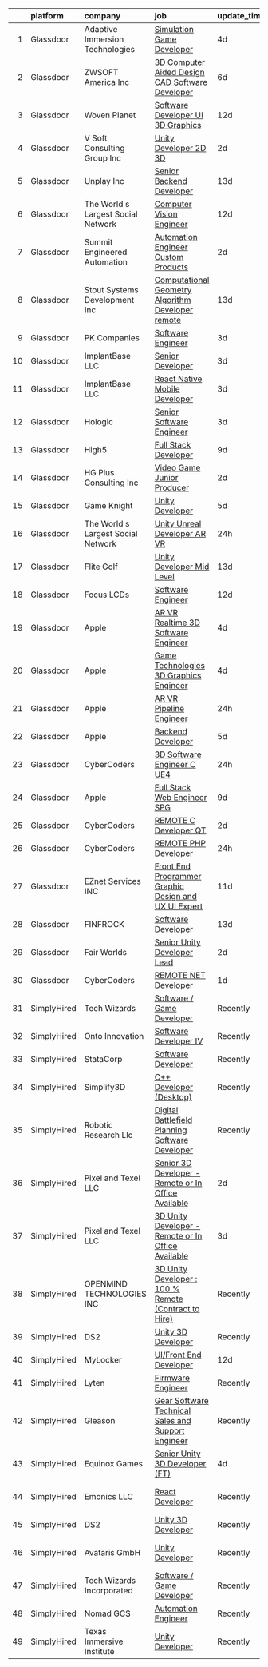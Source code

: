 

|    | platform    | company                            | job                                                                                                                                                                                                                                                                                                                                                                                                                                                                                                                                                                                                                                                                                                                                                                                                                                                                                                                                                                                                                                                                                                                                                                                                                                                                                                                                                                      | update_time   | location                   |
|---:|:------------|:-----------------------------------|:-------------------------------------------------------------------------------------------------------------------------------------------------------------------------------------------------------------------------------------------------------------------------------------------------------------------------------------------------------------------------------------------------------------------------------------------------------------------------------------------------------------------------------------------------------------------------------------------------------------------------------------------------------------------------------------------------------------------------------------------------------------------------------------------------------------------------------------------------------------------------------------------------------------------------------------------------------------------------------------------------------------------------------------------------------------------------------------------------------------------------------------------------------------------------------------------------------------------------------------------------------------------------------------------------------------------------------------------------------------------------|:--------------|:---------------------------|
|  1 | Glassdoor   | Adaptive Immersion Technologies    | [Simulation Game Developer](https://www.glassdoor.com/partner/jobListing.htm?pos=118&ao=1110586&s=58&guid=0000018258400b7b9c026103c34c3160&src=GD_JOB_AD&t=SR&vt=w&ea=1&cs=1_cc1e9586&cb=1659337968863&jobListingId=1008033134992&cpc=334ABAF5D42DC775&jrtk=3-0-1g9c402tckcnh801-1g9c402trihmm800-8696b9e614df0506--6NYlbfkN0Ah9U34QtNT-Rg7ow0I6j33eRcaaM9l7k5iW_6MlROAU0HQnuUL2uxLKSiskT1dvNKJrLJNOcVfRYh6zJkw4erGg5h66n8ksKwr6mUwUADIHrzs_MmvP5G2FHV5Qsh4jlJ6hb429Zq0t_uQi2QjuGsQrYuVHVmrbkVoaVQkHIdGtPuDinc7CtWL0V7Omp8Ej6eZpTZd-FXGiZ8mi03aO5qGI7KtzZPDDgmrLde0j6R-sSxJ-AQHh9f0_1egmz2gYEACDMP9xsIGf-C_K0_L_-3gYpiv_S-Bm13Mq0L-fW-Vz61Qkwdc6pXACbIVJt2UsX7tlvaTNlFq0v_eEbGN0HVW9hWZvNkSc1XYyvjkEPjYATdwoyxQDFg2XThzOQLEMXeE_OvHdZv1NntMnvT7uLF3J3xwY_RKYqNwMIkt6rMu2-smO7ujXYNuGP6mcl6KYb4JEwP6bPD0Dc1JJjtOAgYiEENmIDEiTjfR9BKu8VhjTSPwZuCVzgfbtf2hBT9iDlk%3D)                                                                                                                                                                                                                                                                                                                                                                                                                                                                                                       | 4d            | Remote                     |
|  2 | Glassdoor   | ZWSOFT America Inc                 | [3D Computer Aided Design  CAD  Software Developer](https://www.glassdoor.com/partner/jobListing.htm?pos=101&ao=1110586&s=58&guid=0000018258400b7b9c026103c34c3160&src=GD_JOB_AD&t=SR&vt=w&ea=1&cs=1_47159c35&cb=1659337968860&jobListingId=1008028413603&cpc=D297ED79D8873EB5&jrtk=3-0-1g9c402tckcnh801-1g9c402trihmm800-7cfc9b44e995e1c8--6NYlbfkN0Al--CnnRAAemIt_jfh57jxz0oZUFSmuvBQtr16jS88RRLe8Ac7oVcsiyg-vicHt85WlGgMjQ3jT_JXQEFEJM2J6WbHKirNqK3Z481xKc2l-WsEBEiFHTKZzwi3TM2D5oDtmy1YCJtTLM5VPw8FD8ycXz93Nw6WVEOhwseukaqVqFM4pURWTwlnC0FcXcD6Ew_FAPW3xczuvtxYNrUjBw3xx6w8-BNeOc7kBo3Ybz03a-L2LjVqwywK8AaSypqzwDN7r9-LjV221f-LyEOU6vI2x_QNKUJJeRSVNR2RS5MGN52iXfNnpkHYnk3GuR9Xo8bneXl6X3k8SEdnTJDAUNNUZ_YMYKlvjtQt0W7H5mGdJRaRKQhXR3eaEQcSA2OYB1EKQR0ug3CpAhpRqnZSTYFricj-O4gGezVnoc_VBD5_UrfiOgPHpq6HP_xTCtdmKcOjmCNwPoZmwUztHzU_3Z2DWMZ8kFIu_Ob8HFt9Q31MqkDRNAHgehoUlLfovMHDUtwUqm7F8qZBcoPYVb9Ao1H7_k7SPTlCJML2YkRHVf0c1A%3D%3D)                                                                                                                                                                                                                                                                                                                                                                                                                                 | 6d            | Melbourne, FL              |
|  3 | Glassdoor   | Woven Planet                       | [Software Developer  UI 3D Graphics ](https://www.glassdoor.com/partner/jobListing.htm?pos=111&ao=1110586&s=58&guid=0000018258400b7b9c026103c34c3160&src=GD_JOB_AD&t=SR&vt=w&ea=1&cs=1_329621df&cb=1659337968862&jobListingId=1008016092363&cpc=20E46BB5786CE82A&jrtk=3-0-1g9c402tckcnh801-1g9c402trihmm800-590b8ed6b99a73cb--6NYlbfkN0DSgjPPcnEdvoK3uuxfISLALE6pB1FR7YSHOr_tSg5_QCn410VK5Ds4sai37YL-FnG7IdEQOLWlh0UoLcmzDYWmfRGSYYnl5uUpmRd__LORND_gC-BRchk-IUkY4R0iGDrfCmlmtu1dU22yGpoMq0MEa2tbIDq0Xana4QKE-3eruJ3ua_JrETdNd_Kgo2JDdNu84daC_gvAfh0yPsJwxIipq64ophNMmoL55Icf022xXI8eGIqB9uXYeL5bG9oVjB98FENRU0ugWMxttMWrsvJ2AKQ2uqk8i5YxTywyWoqZy06dfgsbmBbxHXY14oYBCAoIlN4nBdMkNfyXfj1etIp7keicQ33OZ3oYnEA3SvRTMs5fXw2H9RfCdJm-BnzkMT6P7_j0Po71m4BEzBUiBhf1bVX4UrKrjygKEei0_9uHVoJLXJIbMBYxWJ2qqLezZolzPjpfHR_flGZ2QitVAVv2RY0ba0XVDxtAh3qNAzGBPCpXHT8z_s3pUyshccMH4MMAgRTyqCX0YKokQBj3mC3iBh-vn126t5zR6eXXkHwPZ29JFqgEFYBoEkjjKA3T2spScXMRAiQZhA%3D%3D)                                                                                                                                                                                                                                                                                                                                                                                                               | 12d           | San Francisco, CA          |
|  4 | Glassdoor   | V Soft Consulting Group  Inc       | [Unity Developer   2D 3D](https://www.glassdoor.com/partner/jobListing.htm?pos=130&ao=1110586&s=58&guid=0000018258400b7b9c026103c34c3160&src=GD_JOB_AD&t=SR&vt=w&ea=1&cs=1_275fd83b&cb=1659337968865&jobListingId=1008038008594&cpc=654405A9B1E0A9F5&jrtk=3-0-1g9c402tckcnh801-1g9c402trihmm800-9a4a01b372ff3881--6NYlbfkN0D9RE-Si7ybiUgDiZLiiQYmpNk9Vbzm2gLbPAQW_p1zE3jUynzuC9mQeE4jvLF4MlSm36CescGx2H9d3YI0fVAn5prwo-RLWQRl_iwMVkZ6WLNFpLl_y3iVO_S9d5oC2ltUQyL-xm9HKGpi3r8xf5SsrsFpcevLABNYdw2hIoCqPNudL4vGDMg1TitCPRNSjvJNbTBFP1RxiIp8bpLTIDMRsHeJ7WB2qQl5OHsRvmTBRlNa7W6giizm0o3x0jW_3kjLjrDTpRrWzfl0dzKvBvkLIK6en0VHAAYvH5Zdz-jmD8pJrC1mo1l4cqg8eU9n34XDbgeIZ9et5NwpyHtiubIWTUWGkgakmB6Y84dCIBPNlLEHBQLasIkC2YZU3dQ680sJtq1T1RcmRjWEt4hlHJJCMHRZRJmHDh_6FZZMMWcSFu9gxv54Ns4OiYtPCq_z4yNhgXEmrj0F8OzHhv_gudB06ofCBkaZ2Kspq_fl8GKgtEpRXxhfJJEj)                                                                                                                                                                                                                                                                                                                                                                                                                                                                                                                       | 2d            | Oakbrook Terrace, IL       |
|  5 | Glassdoor   | Unplay Inc                         | [Senior Backend Developer](https://www.glassdoor.com/partner/jobListing.htm?pos=102&ao=1110586&s=58&guid=0000018258400b7b9c026103c34c3160&src=GD_JOB_AD&t=SR&vt=w&ea=1&cs=1_b3336b33&cb=1659337968860&jobListingId=1008013418479&cpc=3E2BFC0D8D8346C2&jrtk=3-0-1g9c402tckcnh801-1g9c402trihmm800-a6973abdc6c3c041--6NYlbfkN0DxJdYq7ifz-b2FNu9vi9s9oPlv_qBHOFYzKl8PwcwXZudeFQaxrpDACIp5mTd6hAzTkX3gk_RDTfd1LvE4TyL3kEN8dLUMQy-dX2Abfx1vM7mVWhai3GF3vIq7GQcdWb6ivjiJsOsx8-G5v4taBOpO4TfAqdn5FwTL_c2EwJ2rkaP9p3BqiWwo2YmS18vV2LDVjLetktcFKy6COAnjTdkBE4XfXUjj01FkDy0flLVr0-A9IC5Tr5s_vMHOKoTqLh3DPlqZjRM8jjOFAwAF7x5pShNaF9VqhgOISGkBx76lLl8cHwlUH5wMGVoFkZtIgv_2rTRbNwBWFCnE_Irg6Fxls8U_DQ3MfhsOM7AlhP-6AjvVm_ShlUGGggJXLBWHbJ_JgkFZ6sbZIiY-cziBCgbbs0nZ9oK9xZQg53QIeYwMue_3R8XFMqdv4xP9en9tDTNRU5kOYLVjAr2X8Sl8p8jl_SWf__B0ChZ4bnuDo7P6tFxv1uCYBRPalyPSGSbR4rWXEWwtiC6jjg%3D%3D)                                                                                                                                                                                                                                                                                                                                                                                                                                                                                          | 13d           | Remote                     |
|  6 | Glassdoor   | The World s Largest Social Network | [Computer Vision Engineer](https://www.glassdoor.com/partner/jobListing.htm?pos=108&ao=1110586&s=58&guid=0000018258400b7b9c026103c34c3160&src=GD_JOB_AD&t=SR&vt=w&ea=1&cs=1_98f483ff&cb=1659337968861&jobListingId=1008016092350&cpc=D2A6DBF304636DC4&jrtk=3-0-1g9c402tckcnh801-1g9c402trihmm800-3d6004a19f2b5383--6NYlbfkN0DSgjPPcnEdvoK3uuxfISLALE6pB1FR7YSHOr_tSg5_QCn410VK5Ds4bQGcKtrI54_urjgcqwktlQZeIDvjbd7sMbA5gnhA_l4KE5fLH9VXOELgC33_D_fNtopS_25WJNRKlKtLnhICZr5wlKcy7_AqiPf7PGqIsyope6sbucOqxixnSXeQRaKdC4ExOGkChZqBiTx4p-pwQ0mOUeybkYAcJiudsKX3Vou9SegFm2B-C9GTVW1kZ6ZB1mvK7wbLN1I58E4AShpmCwrA699PB8ZA1DwFPs8M4X6RPLxXEulEXlfVsT_5T-Jey9LdSnPqcss8lNxrYGHjE-ZULRDM-RFkKW4ECAlm4zL_zMfc_Psqi8zJ0H2Jhfx0iLzC55PdZDGdNeVL8RZ1SJrtAYLF07aOUx7oozOdZZDpM4TrKWY7AW0T_oInE1T5KtS1HVvl5eELGlagDU1fdFFl15-OZgLr-tu1tBvdxk5OosqLvgZPZDS9C8gXV8XUHTHvO136Lr7IPDf-sbpw1cBG4TdaHl_DFIpwxHiqCT_l4C3Yrik91DvkHWZ9G62UuydGNzQ8lZDftZp2fIjYRUhchT_Tyy7O)                                                                                                                                                                                                                                                                                                                                                                                                                      | 12d           | Los Angeles, CA            |
|  7 | Glassdoor   | Summit Engineered Automation       | [Automation Engineer   Custom Products](https://www.glassdoor.com/partner/jobListing.htm?pos=129&ao=1110586&s=58&guid=0000018258400b7b9c026103c34c3160&src=GD_JOB_AD&t=SR&vt=w&ea=1&cs=1_a4fcf735&cb=1659337968865&jobListingId=1008038077470&cpc=9FE5D8D7282D4400&jrtk=3-0-1g9c402tckcnh801-1g9c402trihmm800-c99959b7e97ed52e--6NYlbfkN0ALQooFLu0YW_CCX72tyVkqo2fwV63BvtjT_Iy94v0t6EG3Y56TPJPCEQtKjTtuRzGqvB7Hxfo9EPWB9bP083ppnbsqGG5rLHzw1LoWSbJI2UR_G0vOAzq13EqTzyVMqcKWcyNF9NUR59qGs5TTEwYtPJ4MFkVwLXPOo4RMt-a-UqM0r2FctRBZmytc90pI5M_8IJNpTGJYiFCiKKdy-YSCPIyjdwsZQF1THcKIKadIWQG4_YRZ6t6zgjB5CX51_4bRWiOCnBJ29aRntkuLwUojrHqXIrT3vZYolK_Gt4Fr6wqgIqJ24tVwhi_QSgKc07oXvDfn7lI_GjVtrn8AvCiOw6otAfqU_vmdox1uJGxfSUrcGDGWaJB2W_AQwUnV-c4ke3x_zxB80x3JwcJq9LkvLZXbXhmwSBdtouuBEvFFmxjl6Knhs-lY87FcJxco4bDJlFxi83o3vaxXPeSPrLPCm58_0YPixB02NUbVuZgWHYzQdrBbokYw9ZntO4n9s7zDBzDrBPvkpMqmTT9wfchp)                                                                                                                                                                                                                                                                                                                                                                                                                                                                         | 2d            | Shoreview, MN              |
|  8 | Glassdoor   | Stout Systems Development Inc      | [Computational Geometry Algorithm Developer  remote ](https://www.glassdoor.com/partner/jobListing.htm?pos=124&ao=1110586&s=58&guid=0000018258400b7b9c026103c34c3160&src=GD_JOB_AD&t=SR&vt=w&ea=1&cs=1_f95317dc&cb=1659337968864&jobListingId=1008012510811&cpc=56C4EA4A1A191A49&jrtk=3-0-1g9c402tckcnh801-1g9c402trihmm800-ddf413b594bc1947--6NYlbfkN0AsXV9WN2S3o5diz3g1at_QZ5Gi5Gxzp0weY4lP-XR9oijyzOS2_R897769qSA0XpK0GXvIjRHM0HbD0sEUGejFl6bsFu0jG_ot2kF-Ko0CjZriWfx9r161yXkfNuVi0aecQNy6nqIz7s-N-Tc89AGaizi7vtZiTmPcHlz9H7t0JYUaRdsVuTh7ruGjSi0KnUW1quHAoXPK5LeOgS1YhTf8qA4qe9k2poSw1WwDtEp48cMJlNO-ePWXeCoQP7hqCn2h4P-duTjpT7mc4U8W85OcszVJ8CSyH9k8JTfYHLs6c5y92fbCiI1A7OwZXOfMhB4LFR3xHu-qtXZmoYBP3vxTZ6izxK0lyx7EeW1iv4HOhZaN9HqCXuROJNn7s9ozhTxCfQ-ktVKCXB6ZaMce-pWI70ZRE3IUCgIlp2DNDprnGkaU4Fue-swR00DuiZ6RslExWJ2-fKpUf94T3Ye9UTpl9-J33CEHUuaaRCWIhIF6r3d16L_8-Lu2BmKFLpqCUSeTJwiuLMQDVmz0QxxQFQ3rHN5nlue2iFk%3D)                                                                                                                                                                                                                                                                                                                                                                                                                                             | 13d           | Remote                     |
|  9 | Glassdoor   | PK Companies                       | [Software Engineer](https://www.glassdoor.com/partner/jobListing.htm?pos=112&ao=1110586&s=58&guid=0000018258400b7b9c026103c34c3160&src=GD_JOB_AD&t=SR&vt=w&ea=1&cs=1_87808fd9&cb=1659337968862&jobListingId=1008035924181&cpc=987D8AFE463DF687&jrtk=3-0-1g9c402tckcnh801-1g9c402trihmm800-e9c8ca7aada65e46--6NYlbfkN0Ah5lFdST3ccDlPszz-hq96jgxK3qJE7pIgU464sY_Sn5Q4nej3NrEq-hwihoT79TxN5meJ6rr4UtIkxcyH-FlfnwQMWhSgmFO6WtGXMs7DO0vE_Axbf4OzYgLF84WhBi4qz24lx-6DNNWrmjpMQfphtb8NzJ6_a23WjnIJLgZohTlN7d1YDGakyZzB6sLOv5ai67e1E8oYu8Qr7fU0jfyvKwYX4wy4KtpdbarY9P8HQ0B5M3B1zkc77JCeDqHudh6IPVYBDsjKu9YbkwhlH66XpZfsug3ij3EfBtn58oBMqXTL_ECusrZFCgKzNShi38mbw6qmo14UxLHSQDxMTq2Bcsx2w2HiZfFPaaTcFwy2fJm_YOQ6ViQnVbQmEPvt1SoDitnLX79JMSFpnxINWrPSZkeFvaUotoUXbMZKgeAAKQvvBQfnQ5mYhp3MdU72Yk0_1-GfRfX8V5mLZWFdLALwP84NzMCLn5-8RUjn3EjAZIp1bJEAcs-qLpFBMi4ncRrZ4lnJS7367A%3D%3D)                                                                                                                                                                                                                                                                                                                                                                                                                                                                                                 | 3d            | Wichita, KS                |
| 10 | Glassdoor   | ImplantBase  LLC                   | [Senior Developer](https://www.glassdoor.com/partner/jobListing.htm?pos=105&ao=1110586&s=58&guid=0000018258400b7b9c026103c34c3160&src=GD_JOB_AD&t=SR&vt=w&ea=1&cs=1_be3428a7&cb=1659337968861&jobListingId=1008035599348&cpc=BBD63848FB84346C&jrtk=3-0-1g9c402tckcnh801-1g9c402trihmm800-35d53dda3d640397--6NYlbfkN0BHQbTvVCdnG9b5D_7dafPobYSDZepSIAvvxtVc087LjkZltrB4JWrFKerL3rKdYN_filAamPHN3d3x5rsHJH07weJvr4xTpexZOZR1HzFm8EgxL4ifiZUr7TumXpM8QPOZtR_bjYCD3s-D3Ib-_AsRjQkNG9BwZQjHm0t_ByZq_LOwpxYNmvslII0123R4-OjXF2fA8H5JGLrdmC6Hj_oylJFsAXEEamEZYdrK597LwsikElqUSZzez2BpqkeHZBwOi-HAjUU1-TYVGQyw4Av4lY_8eiTiB6i0Hl2GtbqqwQfB8N3hFnALzC9GGjCELTrqWKwVKFfFXcYXa0miDPLvnwhcn-fTlZfbG-TyldNDksaPq_bYNRbdUdPxGsSdWTVUYO450d6rJWOQmI8GjE24SvEhyYCjbzMIKmaAkEdkh9kaSyuHxHlTzQDtd_Wfine7dYV4nh5iRPti5UMRJ6QYok9Flse2pyk6vnAMQXH5FlFjuMYbalSDafBU-9BS71I%3D)                                                                                                                                                                                                                                                                                                                                                                                                                                                                                                                | 3d            | Remote                     |
| 11 | Glassdoor   | ImplantBase  LLC                   | [React Native Mobile Developer](https://www.glassdoor.com/partner/jobListing.htm?pos=113&ao=1110586&s=58&guid=0000018258400b7b9c026103c34c3160&src=GD_JOB_AD&t=SR&vt=w&ea=1&cs=1_9e063996&cb=1659337968863&jobListingId=1008035600850&cpc=44CD5376B8534B8F&jrtk=3-0-1g9c402tckcnh801-1g9c402trihmm800-9ec0f0a75089e679--6NYlbfkN0BHQbTvVCdnG9b5D_7dafPobYSDZepSIAvvxtVc087LjkZltrB4JWrF9YwSpRDtqB9PMveNVlEp1vlq52nDCFAVVAyR6iw0NmtgqoY-LmqzCI8bM3WJ4TACEz7NViqKmQjpqUJAF9nvFimbQX0zisBE5phpuWG4WzHcV-JYqghV3PLQ6Y5dWXKGO2UKedvG_xoYOu0NA3qRlJ7yBuIfYuR60z8LgGG3LEVvn53oY0L3ykPO5W1nOAAdPmxIUTwS7WaVengWAeTtZ8tvy4lWrDFvj9QZkP0JGk8rRvGHKIgMJ3rE57kppjHHiRIw0miKdIJLKulnWg-nNrPPWVuMqoBhsvFpzLR34btE6E_GXyGc9fMIpfDV1YH9xsPwi8Vrd0898jsdUVv6jd8CYGDZHUy1IuQ2kZemdHIcVzguUdg4CFZpKyyjYZXhampM0mVzBr_yh8e-3TXdPD-EGtvviU7hDIfoNjhDnNUtmIgUSlkn_SHubiHFImUm6EMIs_PH8x4U-nWSJ0Okjw%3D%3D)                                                                                                                                                                                                                                                                                                                                                                                                                                                                                     | 3d            | Remote                     |
| 12 | Glassdoor   | Hologic                            | [Senior Software Engineer](https://www.glassdoor.com/partner/jobListing.htm?pos=119&ao=1110586&s=58&guid=0000018258400b7b9c026103c34c3160&src=GD_JOB_AD&t=SR&vt=w&ea=1&cs=1_e94eb4c1&cb=1659337968863&jobListingId=1008035611557&cpc=F793441F64F6F721&jrtk=3-0-1g9c402tckcnh801-1g9c402trihmm800-1984b3ad3f389069--6NYlbfkN0BIt5KZHivwwo_wZxzoe3vEJRCbgkNffanBibTCE5BSr4e_0A8PefhxNz_DjFZmOJdrrq5yk4dyGTM-MWYZjIReMwI0wRAr_TLq_4fBaCaX7yBEftwejyvH-ozDuoo934eZhR-dDFKGl19UelQsLe1Jq08fIe9wm0ku-kWNeYalCRsI1hVkq8ystbhaQIwPUd2aqphJznnBLwgkIAbmCtu5LFwu3iWii4EItgTX8SF2dTtLNmknN5CYFqVsDQFvStrtx1c16bBplKMFB1nL5ndwqe7oN4Yr94elTDZ1I9ZNVJljHxk8dz-mJBP2ywNadqTpwU9d_cT3ubygYGTa6btyT1zKPwqGtUq7oXNiZ-jgyuF81V9ttvIKJv7bKhlpGy9tqwMTQOj2i46ULlef3Do-BMXapVbYxDMzDJlC8BUQEKkolBtRIWT9_7Rj5ygLAUoWWZKHFl8cUktoBqUNDhsex_o_V3Xk9jF58P3JKI0B30-7g63SjIUqLXd3VCxoy86mOgbZM9UiTg%3D%3D)                                                                                                                                                                                                                                                                                                                                                                                                                                                                                          | 3d            | Newark, DE                 |
| 13 | Glassdoor   | High5                              | [Full Stack Developer](https://www.glassdoor.com/partner/jobListing.htm?pos=122&ao=1110586&s=58&guid=0000018258400b7b9c026103c34c3160&src=GD_JOB_AD&t=SR&vt=w&ea=1&cs=1_556d70bb&cb=1659337968864&jobListingId=1008023233258&cpc=C3517E2410EFB392&jrtk=3-0-1g9c402tckcnh801-1g9c402trihmm800-21824f9970bc9e7e--6NYlbfkN0AV8vU3o9nlw7wqa180ZkP3oAg17VLIhkP1SPyaIh_MQVSfWHQ_D-a5zztdBH5vi5xFZlaaUhEW8Rt5lg5Dme0Dn7jCoKImOGUg3tE_98MYIZ6Jn7R3mVOwlK0mabLRv55YwjzuAIzLOYbLrFupGV34zpZwg7UboVoGIorrqLEwGAigTGKkXy-Un1QKlbu9GuPEcbfWhimkBzBDufhrsnnhG1C1reFqmKxLjAdM7HT2sus-n9WX4jUgTuQMRvXSY6D5I6iQ0_3WjSQ7I51YayrQXAblpWifkf1ocHOEeLrVc-aF57E5TtlfEhQXAuLoDyjQ_-3uxW-lRC8hqKfLwWPUpNXapKkoj9zcYJeATs6-Dt7yjAvVjJeq8D3JhsFsgg7Kme0l0EhNbmjYYUIK_tlVjNhpH2lYj2ZPzGOk__OdMm_rIMUSVD0kA39mapdXZESlbSzsLk0SVxBTRecAstTJ5ZQzfY72POabsLSvxHwUD1V5XaZAyXbQIwglYIZfddI%3D)                                                                                                                                                                                                                                                                                                                                                                                                                                                                                                            | 9d            | Remote                     |
| 14 | Glassdoor   | HG Plus Consulting Inc             | [Video Game Junior Producer](https://www.glassdoor.com/partner/jobListing.htm?pos=106&ao=1110586&s=58&guid=0000018258400b7b9c026103c34c3160&src=GD_JOB_AD&t=SR&vt=w&ea=1&cs=1_41f7f0a2&cb=1659337968862&jobListingId=1008038356331&cpc=BC94DADD91C18169&jrtk=3-0-1g9c402tckcnh801-1g9c402trihmm800-4bb494ac711178b0--6NYlbfkN0BHIfC1zsKGIu0R3teaIu8liT7fbRNLaQeDQfcPJweUK9FtGyWMTNeDEzbNNT2163zZELT0Z8Vo531KN2eBQ2PCh4S24GRZZRgOs4oioDvB62DkjmEu0iG0PXAtT-B2tpQQY9pMWSYPLQHpftw463XRI5tz8kp1KrNCmNjyvr1EX2IgYStNB96IB2lOJmwlzJow95A9b2F3al_cWK8brGRT5cnI2EBDGSH7Uan6lFcZxTTxd7VU1ZuX8pokwE1tS6bz91kgBwymwc8FGhsKsf3XzC0XvZZk6C59bo9PDSOE9lKSQuBQAzddHmzoJN5KEb6G1wQdnOGoBGXYNKPzoaCMABhREB91PAvVfD6ybG6QZA3GjrRI4wKaXq9zMkqlpPS0PpGsGzvLSJ4KOMmI-2BN41G6RV2MsZcwoqhAzAmKIxFh-2YWGanhvmX9nvMTHDXGdYwQuHjoI1gSh8vqWC-Og4oIeasmXzIk-QD3luVed_DGJYCPnkVg5rFnKmog90H28erangqDBA%3D%3D)                                                                                                                                                                                                                                                                                                                                                                                                                                                                                        | 2d            | Remote                     |
| 15 | Glassdoor   | Game Knight                        | [Unity Developer](https://www.glassdoor.com/partner/jobListing.htm?pos=107&ao=1110586&s=58&guid=0000018258400b7b9c026103c34c3160&src=GD_JOB_AD&t=SR&vt=w&ea=1&cs=1_bf969439&cb=1659337968862&jobListingId=1008032055088&cpc=5FEB1BEB8E14EF52&jrtk=3-0-1g9c402tckcnh801-1g9c402trihmm800-bac7e78836c4a3d6--6NYlbfkN0CN58sshrO6gM5m_xLiCzywlEx7J3Ic7XqhKZciExLCRDMpD9HyF5OmAOILyBi6JmHVFtJQCTSz-6IEuaCvoi26OWMqsKCJ9rNIuAa58Iwai8gKYaxcSqaAcKar_arilavrOjs4Fd2Gzz3AdxjQ4laPcz8WP9t3pMWyT0r1uuftEQoQylyf9_uTP0DIqboHrUXH4m5SqywDrA82wzr0hoHBuPVgySwjxfjCqPwwZQc-eLVZj8K62utQLlkOssn6NeZ262vmfFGUjk2dKPlqtnnHK0DZTLl1mQMg3M_KzSNRM0Q5zbbEk6Px7cXo9nHGSnCRTJmOBqlNFtUfzkBeW82jl8dNwd2z3ON2GwFrXfcOU3129DkkhvwAHEbG4Qy4sYHznwRAId2DaghW_cRINyLbPDK1csIL9X2dWZIKc3d7IKTLVWtNI5oUBXYWAbgng7Wy0o5ega6NA0u-wtjUwNCT9vnFzo9g0MkWpqKjbIYOoynLUyqZTBVs)                                                                                                                                                                                                                                                                                                                                                                                                                                                                                                                               | 5d            | Remote                     |
| 16 | Glassdoor   | The World s Largest Social Network | [Unity Unreal Developer  AR VR ](https://www.glassdoor.com/partner/jobListing.htm?pos=120&ao=1110586&s=58&guid=0000018258400b7b9c026103c34c3160&src=GD_JOB_AD&t=SR&vt=w&ea=1&cs=1_7f876348&cb=1659337968864&jobListingId=1008042375696&cpc=44CD5376B8534B8F&jrtk=3-0-1g9c402tckcnh801-1g9c402trihmm800-f494ee243d38d501--6NYlbfkN0DSgjPPcnEdvoK3uuxfISLALE6pB1FR7YSHOr_tSg5_QGIhoz_2VqUepdcKLBLI_zRVnZbHpaOUUg4zxA3YNJqfgCq-9o0liKzrVYmTrr_XDVnqIg3IFXNOjuKyMfftGZmcup85RVP1_M3P6WAr9I7CFCQ97cF5i0P5r4PJSMbs2tcTlq4Tns38mWR6FkGz0plpTQvdeOP6jHarHIAZaDlKsVelk2u7f6RaHruo3GcbsAVVwYmHzTbmAwpnC4-O7Cc6LhvgkAIFmG594NwGy7MCjvok9iY2t19tfLM_m-bIxWO0MSOif5byB5S23W8S3iNWwEQUrRtRZ_z1f8A_zJKWckoNeh8YV3Dbrh6JggTUAYGoeVyI89j7AeRDRz2oi8CrQS_eYNK8SRV77NDzEf348ZmnKUi9eV7LZbM78bJouirPmDd3o3ReIXziuLiL1v1PmiKDV0fmBOsRvef4U14Rxl3GKZ1U6SVSPls80ihoQh8SxhUQrMepY4wtekUhyeB3StQzmKevg9MQHJt2vn1n4GnVmOe8g-Ko4Oschg--VRspim1dqhrvrq4ihxZnJp0iOMVOoIK903wVsgXdYxdl)                                                                                                                                                                                                                                                                                                                                                                                                                | 24h           | Sausalito, CA              |
| 17 | Glassdoor   | Flite Golf                         | [Unity Developer   Mid Level](https://www.glassdoor.com/partner/jobListing.htm?pos=104&ao=1110586&s=58&guid=0000018258400b7b9c026103c34c3160&src=GD_JOB_AD&t=SR&vt=w&ea=1&cs=1_8c60ec7c&cb=1659337968861&jobListingId=1008012200941&cpc=D5E11A5BC695825F&jrtk=3-0-1g9c402tckcnh801-1g9c402trihmm800-2ed91eb2bff1af8a--6NYlbfkN0D_KRozbKJx95I3LRYgbj09bqBDFeyQG4s8tCOB31p2DFF3XWjUbq1KyFIz2p5qTCcJE-tfDGeItgF3YqsHxqmWmv_fe83BmlIU0WgDu5uJxBbYiuDddGZhBDpUzgYV_vmtzXvB08EMIDWI2OXG29cWyCnCkApuGpnUrcgpkVhp-EePomp4q814zikpbXCgdd3nx2QeTlpsfbH2hni2TxMRQW_SLsFnjr5zsbWaRxfM-uoTkiB6cg5mKWwM8ZELFzXn9Y0M_8rjn0z6itw1BotB3apAqnfX5Eu9g_I_9zteODYCZHVpMCmV_8QkIS596osSp5J4WRQdVKcy64TtHr8Bxlvjj98oE_qaAjlywpo-D2K13cAQSZHfo4nL29IGFvz4UMYjVO_Wy5S8HXnPwnlcPFmA8awFC_5JQUZpkKLURaW5VhNP2yqgistEmT71lx0cSDN26c6c_clv8c92_030wUSPy65IyrG7P38fKKWpXqfVz_8HeVrXwdLf_bS_wIIvYszOw5KEug%3D%3D)                                                                                                                                                                                                                                                                                                                                                                                                                                                                                       | 13d           | Dallas, TX                 |
| 18 | Glassdoor   | Focus LCDs                         | [Software Engineer](https://www.glassdoor.com/partner/jobListing.htm?pos=110&ao=1110586&s=58&guid=0000018258400b7b9c026103c34c3160&src=GD_JOB_AD&t=SR&vt=w&ea=1&cs=1_9b82c828&cb=1659337968862&jobListingId=1008014364097&cpc=179A63ACDFA89555&jrtk=3-0-1g9c402tckcnh801-1g9c402trihmm800-5e6932b2771aaef8--6NYlbfkN0CO3DEfAY9A68AIVwcxeRGvQUfeLcLgbZIyCfLEHxv2Sbs6hLhQot6-irvHQSksiHjI-QZ6mteRbkKuTX1gLKMQh7PNhTseFLGXyODU1h2we8ZlOhL67mrp4Tjw6LoL3njod2O4Ny04aGoI6VcVnxp48sU5cv8xpwXx6L665FZmGflJShYKuL6YKftnIoUJKJP4vD0Y--d836ZKLy2dWu-6GasEexJpg33tQyINSczOyERKW2PFXznh8KvGpfChxdl67N50kFbM0Hw6gPcmJkBjVDE-5aG0XYSRnl0FnPv59IHTGyIkLOQqOgCBh71LIwDbFH61hFZ4JW1RgO4hWg7yd1mbMa0KAV1ElFeoPaPMP0tBYrNNMh7hcIpgBdbRB0EkFzRv16M_L_bTKnebX2ve3HtK_A7z_I0l2ToNBy3oDxnQH1iiX2STqsrR3fPUTpqQYrQJ8W92kAwCKnNflKNytwtbL7DkKmetOMEdqmRlt4fxxr5zZ1qyqzh8tphbmR0%3D)                                                                                                                                                                                                                                                                                                                                                                                                                                                                                                               | 12d           | Chandler, AZ               |
| 19 | Glassdoor   | Apple                              | [AR VR Realtime 3D Software Engineer](https://www.glassdoor.com/partner/jobListing.htm?pos=115&ao=1110586&s=58&guid=0000018258400b7b9c026103c34c3160&src=GD_JOB_AD&t=SR&vt=w&cs=1_3b92a9aa&cb=1659337968863&jobListingId=1008034378580&cpc=1160948BCBA38B5B&jrtk=3-0-1g9c402tckcnh801-1g9c402trihmm800-644d8e4a09efbd51--6NYlbfkN0BvKrLyj5gPmtZO9T8euul8TCxuuKNOtzRJOomxnwSEodTz2Bc-sPZlPHrT5BCwu4Qz17g7sQfw8voyqSVMQGJXsFP7gUsMR9S7UUXoL3On4CK0GML46GfP0nbpoRmVWM-StjR3DI9iqk9PskZdukFY_WQTiS2_Xyne0C3_CyWufLqY8LS4gFO8ZF_296VN_KOlozlBaX4ZefKeY-Eq2OThhhU0QgeHoDz6rKRT-VsnhRdJ3v6rw8IOGdEkVlEPxNDyE1nrC3Wt5cQQX8ccHHAvSBc27CO4E81LcaBtImy3eNxpGJwuFETNNrvmqpWAuNdc9VjwAwBmBoS5N2wMCYLC6bf07LXwHdn0-mD0g3IxZ1nhthRA1oYeOFtfXdDnRZvrJzo54ceHNgRBNTUe0QR8fPfW7L8MegFPNIQkwtPw11IOcEPOviyQ4KXU3PHncwJlhGterNzi3CFouneTB-nrR296Wub_53A7CUNbUmjfTLN-vnFmhzLdAd33epZ6Vjm3jnAOoSjB4ciG-HjiCvQEUwxiivZiuimhbQo9Bj7p465bAXJ6ivHSRt4Yab3UeDqZGiOsMgtWDCK65Gnol0ZUlsZwYcyssX2wdmVayO_JShKVXgctAafIZs5CvEtc6L11bR1QfDw9hkLm9VEoefo2MkO3h_-rfWt4LEdvRPqv2cSre0LeF2kWFXH_53favsJ4gdIskCPiJlP_y-Z8BQ58RDWaBY7PXlr8qhGfNYuLNxljwU8_QEEN1rvn0HhLakuOoqQq7swgaC8H-k9Ry4rgqi6TwpPeQR67pXdQQQkUHZhbSMutBXEhh9eCtMLRPhfJIDrjE2yFlKdp_vmRMJNinmVNfRtsaREG9Ggja0QJKCNRTyfVcFVOXcmJ8sToZw6ntmcABKrDqgOLypGQ2_0RL3kOxfmMVcyX_1xAXLxM_TkH6UgTLIwI79IGoaKrflPuqx5wZXkxnPTXodgJ2yAQ)                | 4d            | Boulder, CO                |
| 20 | Glassdoor   | Apple                              | [Game Technologies 3D Graphics Engineer](https://www.glassdoor.com/partner/jobListing.htm?pos=117&ao=1110586&s=58&guid=0000018258400b7b9c026103c34c3160&src=GD_JOB_AD&t=SR&vt=w&cs=1_8256c35a&cb=1659337968863&jobListingId=1008032497163&cpc=654405A9B1E0A9F5&jrtk=3-0-1g9c402tckcnh801-1g9c402trihmm800-ca672a3e76206ec1--6NYlbfkN0BvKrLyj5gPmtZO9T8euul8TCxuuKNOtzRJOomxnwSEodTz2Bc-sPZlADHp0xxmf8UDg7Wsy5zwi8lrHHY3EeYHKmdT3Vj6Ckdsl7kLbUeE0RCaUin7NICkxT5Jn5CFcSdKW6xZg3rnV7OSRdgaJQuoh9NlEwUIGtFK5Bwz_J8sGJRbUMbxWvLlI6VUOOgB51jpm9Kt8JG-dWWD4kM3SEi4MG0V8djSpo4-kh9WECtXGzg1bvxvWo9iE-ykQoPDcHIdSiRSpMFqNgoFXLLJdzjIcKQze1g7DB1NiqjZGKMLoIiHM_ebDzS2lrZUA7zckfjCXctxphZ8gatGgNtgqj48jO9CigfGo31eQM1FZe3vOf2d8kdG7p5-pJXMggstZXniBejglU_xUiS3UXxgw1YVahp7dXeM149UzivG8nppIEwVZ-g98prYsVjaysTlxphQA6PFJZs0chQTsr-tyqvHIxW9v8oOPZHZtxHVXK0uDGa51NlU20pItxC9qkX_YAPgSEvX0pBsovz9yWbBgdbZJ2W9d8VLrGYHjX60xo5y9ICFB-WjVgckFLdpVRekteS9k0_o8x3aXWlupi_l90Wo9eNOkWnLUUyH7SutnWN7WrLV4pUYRT9AcKiIqfaSZePUWvVnM4eG2FBtViGmzEToRsArE2xyBsLe9IgLsO_OGtUze3DlIuZOvqiuCI_hAH3F0Rycu_ueov8Ql7LTHngp2fD5XczOEHBAIIvpa-OL4K-XN1EEicrjmxMkRsxHrpFr-tj6iGCZ-mftbyKHM7j68spK9SBOXb--upByVPRZhn97IiEUyiaDF_ecDCj2rJlG4SoN5gaeGJ2goKF42JdQsLoescr4uyw-YECNtMT4OtjHCEexKziN5pgTJfFlO08gCNAgMnIdpALanIvG6M1xr0XlYe2vws_rkTho_hTQAPDwKvoPRXnSuFD8qodC13T60DQqcRnoishTey_Qxvog)             | 4d            | Austin, TX                 |
| 21 | Glassdoor   | Apple                              | [AR VR Pipeline Engineer](https://www.glassdoor.com/partner/jobListing.htm?pos=126&ao=1110586&s=58&guid=0000018258400b7b9c026103c34c3160&src=GD_JOB_AD&t=SR&vt=w&cs=1_afc8689a&cb=1659337968864&jobListingId=1008040017122&cpc=F41FEAB56D215062&jrtk=3-0-1g9c402tckcnh801-1g9c402trihmm800-054e8e7bebb45bcd--6NYlbfkN0BvKrLyj5gPmtZO9T8euul8TCxuuKNOtzRJOomxnwSEodTz2Bc-sPZlbtkML8D-m4rTNVH_7ocFf144b-9gEU9V3QpKZYWxBqBkOExgeT6kehoQq7vNywl3vGwNTYDkr4FcrLTLLBkKNBNmAKmD0h-8EnIbW1ksk8z33KShovhz9opzGjCxnlfYDBO2k_NyHm740EaNkgXN774P-4Jqt_1QQtl_femCznf0JcJpzj44xFS-v-rYNLDPxu_yie9OXtJuWVhmb64bCaW9P07aYSn1mDlPgVdNgWGkJ46GYuONDCf3U7eo439mRHiIRjHlVefA-THeP5p-FBwJzDy6m1OWTkhAMC4THYBde4bF_ynFAVPMy7D8nfgVcHTxQSvh5ohR_jke4fuH3WgnyumSPDitnVddSq1EInvLf_j9IrGm0eKaVTI20xBjqftW3Va1bW7wjKnbe6itUousmG6FqyPU08laZtBcfVFArRs8oSal2nDTqEU5HQXD524zH3Xx9rxNVukaKp6hBuk2T-2EewHMTDc-wiMN_7jsjWrrvqkRuhXQc6Hx3_5S__zRdRqCQQOshr_dgNm5uZgb6UXilReuXwaxFKh0dQTGmv_WPs53L3K_pUknXCSpqXvGyQDk8myDFT3XwzZnHqvMzay_ya7wE2Wrb_oankPhqYHylw0j7IXTEnDrYQbjM1m9R0M5eYSnuMtD-at7EuiS0b4QtLqjaT5NVfpbCS9oymli5z3SwbacgRoTd7h3I2nBAtxyFr08zY5kyWQL0-sJ9WWP1JtHt1osmhqHfRk_wbU_wbq0ZIslRY3YefwMffqY1byqjPIZZUthqCxHOc940klW7x4WdY7JU5UVRnzlOAtpgUlKJn63VkkpjlkOzJbkzm8QBscQFPHQIfmiCoyUEeYMDPF1ZdF-R5h6rpGK-j2SK3cpiYUW4i3GHC9HyN2w_UrRPLQ%3D)                                              | 24h           | Boulder, CO                |
| 22 | Glassdoor   | Apple                              | [Backend Developer](https://www.glassdoor.com/partner/jobListing.htm?pos=114&ao=1110586&s=58&guid=0000018258400b7b9c026103c34c3160&src=GD_JOB_AD&t=SR&vt=w&cs=1_68a55df8&cb=1659337968862&jobListingId=1008029697823&cpc=334ABAF5D42DC775&jrtk=3-0-1g9c402tckcnh801-1g9c402trihmm800-7e1b81e503ec95a2--6NYlbfkN0BvKrLyj5gPmtZO9T8euul8TCxuuKNOtzRJOomxnwSEodTz2Bc-sPZlC5mDe-NOaJih9eeFpfxY6CEGtlVg4gnEOpoWWR7mDScFEnwBZZwG_UQQ4tyImkWZOA9XRLfTEGw5Rg9evZqJAWSHNo2C1ZOzdR0p3Y6ygFsTKi6kj-Tzro70RG8s30klUBDNup5OadmtzC6p3pnSqLdHdIpahZt3QXnb5DuUFt6h9_wclfqu6iskYcYTWiBB3kDSXvuo2P4xt1dlgDvgrVTrIPISl-4cuim4RTbylbVGfLs9gwjuEfmoTmC0IdQ55GqhzExg52cB5Yc77m-fIHp7koZZTiVqGnJ73cwI9jsoBPPzJanXc71tY8TonUOZ0c7AXLMsif1PYxkwbLvJ0F2fR8H7McW8KJ01Fq-kmssqvEFmP41ZMqosPJppVjtzxyOYsIpH4mMxHQVDiAMxn-vfjIcjtTRnwR8t0nS1VFZGRBMT-ChAC20GdAGowS8JTeHby3NbA63m9Y-tBBfKZKKSFyERhK2C8StziGLfvufu8DZK0SCs70dKAe4h9--Qu_6rjxA2WgmPOjfuLIQGtbajB4ie5JllqPOULDp7NN8IK-tX9KFiQEoBKEXJEZC6HcU741uva-Nf1B3O-xsddOCO8gzQIJRfK9yG0EbNTapXzF2WZHT1rO4QFprm-kYWquKcRc8L4zR_-f5j6lpDzDyUd4AvMO_ccsdRc9W6SsTQv_MmWDmT1mPgWYkaUBqRKtE2JbVfgP0uakGY2tjAjLwbVl5UuYcpdK0gHJYwFhPzYDK1IzZ4zapQ9BQnaIbSyd5qSC_ppKL_-Z3jmPb-HR_ZsOf6QGnWrnV6T_VIHxKE9O-LvZseE7DaegcTmQjnEHFWBSQowDXgwY2J3dDLB23VayHq0o-Uors0nJMWO8SWoBenw0PqB4AzDtkwJcUT)                                                                  | 5d            | San Diego, CA              |
| 23 | Glassdoor   | CyberCoders                        | [3D Software Engineer  C    UE4 ](https://www.glassdoor.com/partner/jobListing.htm?pos=127&ao=1110586&s=58&guid=0000018258400b7b9c026103c34c3160&src=GD_JOB_AD&t=SR&vt=w&ea=1&cs=1_c2e9f960&cb=1659337968865&jobListingId=1008041387205&cpc=C4A69CCDBB3B9599&jrtk=3-0-1g9c402tckcnh801-1g9c402trihmm800-438e94b0a132d42a--6NYlbfkN0CpFJQzrgRR8WqXWK1qKKEqALWJw739KlKqr2H-MSI4eoBlI4EFrmor2FYZMP3muM3qdaGWoo3R4Ufro_1bvuSs1suS687W0WpltOcL35t6EsUzOenYTE3KHS4AdVq04dUNwTTMnu9fPJ_c-dV0Vl4yf6TvDG9_T9P4w2P1L02rxi9i80ii8eyab3iMyyzzkSFzTH7DVjPuz6BbREZuVqsQtR0BAQK0EKR9Zt7wDp8cS4G8YgXt2EkTU3ofd9H5bvhhd5-F5nD5dEXdQ-pDBZCz2_cN6wi_NjJ0g0YphP69aHZQTMywmSOZ_IIOWMUj78DtKqaykOSMt9UgIXng5VGjS6nb2OxOiFMVm0s4kzM6EhvLpMV1wREMtmJ5HUgmgbk4Zl4sm1WvOZ5sErCM1qysZIHyjWKodxplldnkaO2Rmov0aVzGa6gHE5HC_MdVb7ZgZpgQQJjn10bAFRoujHQsHYTOM6b3QMOGq0U-_7y1TmVkjzcG5V0BbTXg8HNZU69S7WbjEIuXV3WqpDhf6NGXpiDHs3DYsdshLDSpzBNyK8i9JHj9Nknj8X5VF7u_jlAdvUYCZJhEl7QSRD5ghe4-gNKTuUq-PU0J0zh73N32wPtWw4qEdMd-pS-LYmVir4PpRIEtpwjFkHg8uUPjcydIFDCdzHsVoV2fEfoN2vYshLP3rVx4XiXDMfs6488mqnHrl-3PvE9vhI4kRMlk3tcgE0sd6-ogJ79YcBxgnb5bPvXEtVud0CDmRpyR_4sZhJR6Z1PGrxmn6__xwMmeZObYx6ZDtcJvg9_waDsU3GQzOJI1aHBC3mIFZ_GbU8EMxUckeqCrSmimkY3SOV_I3kSsvgaOQKYSpV2bl44aYGBsKgd93a08InBBPGrVQ8R5jlXfPt7kJDB6a5PfjW84PAfQgJJzEpoCsh2_Z_GEbq4PmTA8GUTAHnug16qIdBNsZ9MgYAVGtkoumzaoZIlH1dqaDM-GykNb0yc%3D) | 24h           | Los Angeles, CA            |
| 24 | Glassdoor   | Apple                              | [Full Stack Web Engineer   SPG](https://www.glassdoor.com/partner/jobListing.htm?pos=128&ao=1110586&s=58&guid=0000018258400b7b9c026103c34c3160&src=GD_JOB_AD&t=SR&vt=w&cs=1_920d6ff2&cb=1659337968864&jobListingId=1008024012001&cpc=AC285F3A3ECA6BB0&jrtk=3-0-1g9c402tckcnh801-1g9c402trihmm800-b10a0de8f4d45cba--6NYlbfkN0BvKrLyj5gPmtZO9T8euul8TCxuuKNOtzRJOomxnwSEodTz2Bc-sPZlt2Zgji_QUXFFhOol6syLOkAngltMtzrstruIYbILz3aXGvNK519Vj2EXmjsvIfMgxUkjjFuDzx_Pe_XWXaucLXJEvVynnhKlORNUX8PCXHSmOXPWyoxhCw8F2y5SlF7ZKp980InT078njXQsOUwGuAMDliFoaBpPpw7YORPXKehk1_LIGffkHhpI6zyJBQN9FWGxqvl_fey24eaJZyZdBcGBzkeJHJW1Sbnj58z7cFD-bJasuiTUxBKz1LFDUo4w4_6L2zhbQNbkExMEfaC9CngPsz2QCpji2aSmdUtwHLxrSt9uD8CipdE-5bcoUV_sKBPe78wvOSp6j7uEHVF1C_HtFuxXD5yD2uZquVLZg3crsFym25fBavqWu1HyoZM5IFz9PpLrp0waGY7JaHYd9wrPNPrHN8mMd7wBKNS_Z1jDy9Pm_HmAv5iRorZlHzGB0_j5nrYfxhEHVl75nRb8klwYjqSJ6-FJdgCN9yuRZQRQ4Ctp8y16mtVY3id3Tla3OqOXCgvVTOR60m9F1r3OddR2G7eNyI3oGABeS5wvlfkQ0LyYHC8PO8BlIUmWX-9hbnPjq4Y9nXg_tCckf609UKDn-KMIKd3NPSC1ze3BFFZkSHs-1h27UdZ9XjLwCuFBWRFwVaFi4y1wRzaW249_9hkwDVkeZ1k8j9m9fTQFKPUfN3_3SnIY9p3K5UcY33MNUyt-fzMH1ogKP-cnewbBOlbHmQ1ukcpyRgva98bb4FSEpkz4HDNLq1alcRgn458fj8V5UoFVfHKtu7ha3ZbDkG7YKH-BdmQ4s76Es1M6iX8kd_D_F4zOgj4mBl3KyAMIfDUd6eIlCDJxWrXFjQbiAwSG9O9On2sc4XnZamOTvckV4eDnbelvXqzIwSQnn2uHd-qY9SjeuP8SU_P_5hyYTA%3D%3D)                          | 9d            | Cupertino, CA              |
| 25 | Glassdoor   | CyberCoders                        | [REMOTE C   Developer  QT ](https://www.glassdoor.com/partner/jobListing.htm?pos=123&ao=1110586&s=58&guid=0000018258400b7b9c026103c34c3160&src=GD_JOB_AD&t=SR&vt=w&ea=1&cs=1_3eb63647&cb=1659337968864&jobListingId=1008038418424&cpc=451933188B21919D&jrtk=3-0-1g9c402tckcnh801-1g9c402trihmm800-c4a71c24b01022b9--6NYlbfkN0CpFJQzrgRR8WqXWK1qKKEqALWJw739KlKqr2H-MSI4eoBlI4EFrmor2FYZMP3muM3AyC5F4gtnZwuYAD6TUOpbc7fHdmiWMKsUSchmuxW80VNcREjq5OYOSNij4ARe3EKlQ7YwbFNsOYQs32GrWA5WdK8SfpL_5y0UoO0xqHfYVmnD99A26Ts1sGLb-LmcKCVdh0LlZ7apytVWHU9-Kq2T2gkHmRLf4i_Y_UpAAUhoEEcf1djMrwzq1106T6KcXKhClZHe21-CHmCPY1JOicUxXTqa25p3F_Itwzl7K_5b0qObE3pG0HLfJaNCIF6PMqVqZh7lWyogSZIF2crQp1xxHkXJ8UVAbrNmY8rYqbN6RMuN7gEgW7NoVco0iDL1HjhgdGeX0Sx17QZufslUt1_FjYYUTOMnwc8wqW4b1Dc4MkQPgn22ywEKZY0bmM7Q6vLSz4fCZBLFiKfOFlkl4M5c1GJojCi42YTlH0aHJNwGeRzPVlRgRAAVxQ-iAak_lkvCHQCuFwk2QogcdKYPe8mp9PVIULQXNVSj-c3cR-6ZGiZTzhkibzp47rgpSxMTtHtDBE4j7Z_QU6RZZ2RrHQxwz_kbD1r8rOSAYIB3ooIAdFw1NLNdsuyKORn9Zbs8qAyvFXzPnaCmJ9cMOmtkiLtdEtcr0y5rS9AfF1Gj6V0CoCGzZJkL6soul4Hf6-vCFzcnut0EbRdtZIHkfzMjphk1Y3LcVkGOFpTvGqhW2OQeQFPaiPBnAG7jtKGcz2vc9fcMKBvKOr4EcXUUYExaS_9A6fMJ_WVY3HmeNM-HhMfwoWJSPfrtPeqamGSa-_Z20KJMbhhg9Q-sqa5JCnvD1FupATuVwgIWv-Knim_Nn7Ksm7oaIzs9RFwhloR7d4FS5zOwOqn3AtUIW4MI_YJ-AJJTyJKcIPDLk4ZEgQ7mpXKeSk2B1L38DY9DfzH7Qghd75ETVpjqmwLNW5KD3PSA4woM)                     | 2d            | Cincinnati, OH             |
| 26 | Glassdoor   | CyberCoders                        | [REMOTE PHP Developer](https://www.glassdoor.com/partner/jobListing.htm?pos=121&ao=1110586&s=58&guid=0000018258400b7b9c026103c34c3160&src=GD_JOB_AD&t=SR&vt=w&ea=1&cs=1_9e80fa49&cb=1659337968864&jobListingId=1008041386571&cpc=451933188B21919D&jrtk=3-0-1g9c402tckcnh801-1g9c402trihmm800-b813ac98e7ee4ec9--6NYlbfkN0CpFJQzrgRR8WqXWK1qKKEqALWJw739KlKqr2H-MSI4eoBlI4EFrmor2FYZMP3muM3qdaGWoo3R4Vu4cTR1ijat6q3z3nI10dA2Pqi8KRqv9B361PiJZ1eBCE5dUCUJIiHTeGoQWhpbIIjrAINiax6SsmZRm_-DGriphWyyv3-0eh_h_bqT4lM37mf50IFLnFLIgHgnIAqJxTeI3MfJeXMHcaQVYJelZpGbDnEP_hmqShVjORYDJVLV0MA55ayY6HxIAmkhvhVlyJn9n_oL9vWJOGzyqu21w6aUBHxOtQKQ-xrLeqYpjuByIZiD7GQHaL_oVfQ7y094fFD7LSHNyPNXuklX-SRkgga2HQucctlcTrvzuF-F49sroxLTLs-nbTaDzOhTlBo6QbERCI1LTarRpeZeXu6tcL6JH248lW9SJSajWkrNpqtWp_yT9mDVqRH4C5XR7yaNME2VdQAeODUU9w-bM8NWooCVJpKWj4GnxcMizYXzdR9dVIEA8FR9eXOQXVKYDYorMXZY2chtxShHqAVpGby9AGHxZCj4ETCuL1TRWWVJRQtOphRHDGW-TMkzcMyNJXi52BCtmpnd8IIPB_y_mYv5DL2bqv0mcJ67UDtZuzQWTupooO2SkImRaYBzijtRbDR0I3IxMM6RVnTDRLI6fb49E-xGksHPe1VSmBFTiuJRm9RqlcePMKVpN7V1b1sIhlQccH9G0IFvFE8djYoTSFbL36c_Q8UYBNTo8_7KaMyTvflpKTtuxuJKDMiWm8iRYz-KB0BJr6zllZ8z57A3L1YYdXx965KncO5Pc58fWKmmz8uIvuNvL20zQ-PI9jyEnocKvNPSpn64WKeNrg3zKNbPA2B4nP8cRo99DnV-NgoAuun9qK6OXnqserlrOhDLcMWGbPK2BrCgpojawZwLfXiBG2pF3Fl739Mq8TJ8x7vrjBao341rmSLhMxSU34IGl2WZT4_Fnn_dftmhBln2FDuvvqw%3D)            | 24h           | Cincinnati, OH             |
| 27 | Glassdoor   | EZnet Services INC                 | [Front End Programmer Graphic Design and UX UI Expert](https://www.glassdoor.com/partner/jobListing.htm?pos=116&ao=1110586&s=58&guid=0000018258400b7b9c026103c34c3160&src=GD_JOB_AD&t=SR&vt=w&ea=1&cs=1_e2a90050&cb=1659337968863&jobListingId=1008017224204&cpc=ACBF47B84C432121&jrtk=3-0-1g9c402tckcnh801-1g9c402trihmm800-28fa2c404b0144bb--6NYlbfkN0B2CPRQtEwtthFaSdUd0hKR56duWYTGRLhZdp-8kjgKbj-nYsaA2y1BAFJBu7Y0d-pbxeL0HTA5VQxQm8SAt9t0g5sw9pMUSrXWDdkEfQJ0fb6YOrUxXY19eUW5KLi8agnoMfiWuRwpBrbD0_ofmUnyRVxTmpVP82EH0JqKwdo6XP7QM79FDkYIA_NisA1aF30lvdoRK639FWRI-yvMUtahshoqN8DqdUeS-K-toFNeaB51ocsCeH3KU0tzE1-U0Zu96itRLNIZNB2diiU0X4bRgXDlfE9yAB_yQBtv5y8XSTCVc3pY43Y8kitUwjZafNaq9QCyw9ZzllCmRz3ShGJLs0lhXzTQBodCVdquvuSrAII-eLuzffjC9MZ-CnSzjPgXGOfvsQL6Ot5EveLAsqy5eOyNDjqVHAOGpU9dL6E-Mk2S_Aw1PjoxjMxjkDCyEEkaVPbqrrHIyrtYl14thvUxfRN7DgjfE-oOxX9CFSrEBUNIO8gFZUgwLslD7YsO25zHfvXVBoExtaTVGDHgRMa7Jc5GorjH-IGb5qUaLZ3KLg%3D%3D)                                                                                                                                                                                                                                                                                                                                                                                                                              | 11d           | Remote                     |
| 28 | Glassdoor   | FINFROCK                           | [Software Developer](https://www.glassdoor.com/partner/jobListing.htm?pos=103&ao=1110586&s=58&guid=0000018258400b7b9c026103c34c3160&src=GD_JOB_AD&t=SR&vt=w&ea=1&cs=1_4b2f7884&cb=1659337968860&jobListingId=1008011950221&cpc=83EE714EB2563156&jrtk=3-0-1g9c402tckcnh801-1g9c402trihmm800-52eb8c47240b8ce0--6NYlbfkN0C3s6SQssVyjM0TBjXC5cY90NsFTu6k7iXDnyh6Xjam_f9HPFxZrvvEQyN7y773b5hIKGguGg1k6Yyil5NVzPWwtKWS3LS1S-Mf60Wz__rj5kbF1r4w3M0mK_bX94uYwKpE-w8DLdRyVftoTK4_UjHHtIv0zkXJpGuzEUf2jhXbk6G_k1fVtrLLSrGOKuaY8d3tmTujsq11-Opw_ruo5tUBmJMAoOb43EB93ldwXdkRQ2CUlZyHT15I5W22OMj5AskBXJNFrglyzsr6qxYqpy3qzHfliQz6WZtbj2Ry30ex_dpwAfqcVR3lzgn7T3Sg0Wo19lZb2FXNEpGMZviaoEM9ycG1tPVCtoDhyyUAcWyOzL28vmAF91UjAK6VUWWU5mNU4G-Zqb3ONhilvry87_ceZLUnhrWgwtb2Sb9rK5Rfm31SIdT3YB9KYKTooaKo_m3_yC9seL6EV6dsWmAdDcf0Nm7XUOBAGKYJUKhoL9i-11qqO5umGI55ygFYL7KMWoM%3D)                                                                                                                                                                                                                                                                                                                                                                                                                                                                                                              | 13d           | Apopka, FL                 |
| 29 | Glassdoor   | Fair Worlds                        | [Senior Unity Developer Lead](https://www.glassdoor.com/partner/jobListing.htm?pos=109&ao=1110586&s=58&guid=0000018258400b7b9c026103c34c3160&src=GD_JOB_AD&t=SR&vt=w&ea=1&cs=1_35a9bfc3&cb=1659337968862&jobListingId=1008037874300&cpc=5B877AD962FD223B&jrtk=3-0-1g9c402tckcnh801-1g9c402trihmm800-c78d7d2a785a71ae--6NYlbfkN0DzaDHVbxJ-LJZej0v9fk4K-FwNocoxjQ_zxp68kPBvcgR9UG8IK_m_jS8O_DsHf7y43bGga1woVUi54H3orL6RGiYoqX4CISomll9vw9uPyj20MT5F67GNkBHi24dU8bIZqg4LFNHxJXh61vL95VMYGa0jBfyFJbQMAzxORxp1Vjjt7taI6ZiyBGLH7qt4NqPH393rAv7do7zkhUcKc0xQ8v8ytUC28TS8wyQueV0dhDN_2pD0hl_0r3aHVJOiQF_a7mZWOeS468bTuoqcKTPRt0P2WAqafehc0mwfHOTKy0FksRTdLwXOolKDVoYRrF1jfVnyd9QolAZyw5h17XEdQDzROBUtobzNG9eJ243XIeUUc_CS2jc6d7IbVDk_cLVrW_59DDZk_kqW5630ooxJwqcA7I9AmMicthOKX2AZv12TyCJVYcj7WAaF6JTLAqN4i3lllaCCTyHH0PgECLe6L39Vi5foso6k0pnE_11FouJAX5WcgUvpuxKFHAGGqOLaDGCbuKvnJQ%3D%3D)                                                                                                                                                                                                                                                                                                                                                                                                                                                                                       | 2d            | Austin, TX                 |
| 30 | Glassdoor   | CyberCoders                        | [REMOTE    NET Developer](https://www.glassdoor.com/partner/jobListing.htm?pos=125&ao=1110586&s=58&guid=0000018258400b7b9c026103c34c3160&src=GD_JOB_AD&t=SR&vt=w&ea=1&cs=1_fa0857cb&cb=1659337968864&jobListingId=1008039688299&cpc=C4A69CCDBB3B9599&jrtk=3-0-1g9c402tckcnh801-1g9c402trihmm800-418506f612e08e13--6NYlbfkN0CpFJQzrgRR8WqXWK1qKKEqALWJw739KlKqr2H-MSI4eoBlI4EFrmor2FYZMP3muM0G7vWMpAQU7SmVDy3W1SvIiFIkrLi4ufTDohJcIBHsrvvAvKA3xTBihOiaQt57GVOvDGrGLFMjykjdkhOznvwvkayYZyiHG3OexJm80x-CEXVQEJxF1N9CRamKLwdC9kfQTsNdduPTPzNjsgyhyp1LrS9EwZM-_ey9rCw2C4KMeL1bTRA6rNMrf_QkSlRTEwRnICUiTPvEhV5NjXYLP7PHVzADYYbSkguew6ncs4JJSQ7tLksWn8vESkoFHUzyRZTc0rdO7j-GDcDMffDrgCa1C9aBllMMM3jx9z9ss2SdCg9u-bOTDRUU1rocVWeIRZ3ZTQsVGz45CoG1y4O-lMiwoRNdpmCbjemG5fqrQfcVNMNhpOV19cpEVrl1eIp0SwgAQzPZW7iZBJtVFZQURzv-yA7jft5O-ToNDL4dD3RnUb7115iNUBvzdeOiMD3RuntJxWHkMfaJNSwah5rK4T2gYMerR7q-qhlTqdMkJIchH4rxXPQ_cbmNt2rO6TunEi0SA6LvFf16EBOiSSCNFU2TKdwoDn8NaM2tipgCdRXf2W2wgPrEDU5n2lTygI9DD42KjGDSeuAFSxxodDOqgloLVYApu-YgdyXYcAKm9AhpcWyqtjP2WqglfEgmI6Mp8KIxwcFzsyrPhC-j_xmc9KQOKVF8W0_epT9LMP_QytkEzpAbSpOUQzX-YalFYkG7SjYiwCes48qZ3dTMxttVkd0UZ_6LbX5Z56TJ78L7SYuXeTNTXAh_FUGlQRsmoGniOsY90bOIE2DEr7ZHgqT0DDWfm-JCUjHlMmlFzJRhdt2njLWfaVvEJh-rfa9gYpg3Dx4hB7xBfzcL7moT0YJbRkP1_s2RM5UaSCDI5LbLrhJGTjktTmUP2uafvpT-0ikDfgBmla0BCAlepFnLgYuihOVhbXeinO_6-gg%3D)         | 1d            | Mountain View, CA          |
| 31 | SimplyHired | Tech Wizards                       | [Software / Game Developer](https://www.simplyhired.com/job/IvFtZ3JdlI65X1VGZHeH_r8q2Qx1a_isOnkjeNfwhuEoe2_2kOICYg?q=3d+developer)                                                                                                                                                                                                                                                                                                                                                                                                                                                                                                                                                                                                                                                                                                                                                                                                                                                                                                                                                                                                                                                                                                                                                                                                                                       | Recently      | Dahlgren, VA               |
| 32 | SimplyHired | Onto Innovation                    | [Software Developer IV](https://www.simplyhired.com/job/M-e16-k8GrkUxPq32qbGFG9f3X5gVxgqwLngFCvl3Fjupl0wYn1ayA?q=3d+developer)                                                                                                                                                                                                                                                                                                                                                                                                                                                                                                                                                                                                                                                                                                                                                                                                                                                                                                                                                                                                                                                                                                                                                                                                                                           | Recently      | Richardson, TX             |
| 33 | SimplyHired | StataCorp                          | [Software Developer](https://www.simplyhired.com/job/8G-rEALtj0JlSXbLxcBTKjNkGsFfWTVr-Glfc8pFzIA5OndsryMqvQ?q=3d+developer)                                                                                                                                                                                                                                                                                                                                                                                                                                                                                                                                                                                                                                                                                                                                                                                                                                                                                                                                                                                                                                                                                                                                                                                                                                              | Recently      | College Station, TX        |
| 34 | SimplyHired | Simplify3D                         | [C++ Developer (Desktop)](https://www.simplyhired.com/job/Beb_zuLeXndUTEf47qH9z1yYmr89_BjXJNhOY28X8zJUKeWBCMAwaA?q=3d+developer)                                                                                                                                                                                                                                                                                                                                                                                                                                                                                                                                                                                                                                                                                                                                                                                                                                                                                                                                                                                                                                                                                                                                                                                                                                         | Recently      | Cincinnati, OH             |
| 35 | SimplyHired | Robotic Research Llc               | [Digital Battlefield Planning Software Developer](https://www.simplyhired.com/job/uxo8U8O3SsQyk042tb3jw7PYybX9tQdrBCVCeY8QdugI2CsOsamUVg?q=3d+developer)                                                                                                                                                                                                                                                                                                                                                                                                                                                                                                                                                                                                                                                                                                                                                                                                                                                                                                                                                                                                                                                                                                                                                                                                                 | Recently      | Clarksburg, MD             |
| 36 | SimplyHired | Pixel and Texel LLC                | [Senior 3D Developer - Remote or In Office Available](https://www.simplyhired.com/job/2ySuog5XSPqAR7z8rBySLVDF0-vJvavo5OnsgDIPekn8Y_r1L2rybg?q=3d+developer)                                                                                                                                                                                                                                                                                                                                                                                                                                                                                                                                                                                                                                                                                                                                                                                                                                                                                                                                                                                                                                                                                                                                                                                                             | 2d            | Remote                     |
| 37 | SimplyHired | Pixel and Texel LLC                | [3D Unity Developer - Remote or In Office Available](https://www.simplyhired.com/job/ivlYfAH2SrBZEytAqOQ_YsxDKcUYJ0MlBDO63HorMxOmRqMqMcVbHg?q=3d+developer)                                                                                                                                                                                                                                                                                                                                                                                                                                                                                                                                                                                                                                                                                                                                                                                                                                                                                                                                                                                                                                                                                                                                                                                                              | 3d            | Remote                     |
| 38 | SimplyHired | OPENMIND TECHNOLOGIES INC          | [3D Unity Developer : 100 % Remote (Contract to Hire)](https://www.simplyhired.com/job/-sJc73nSpFbM6A2wowlNG8GjwnLw1NjzCyzhFWU0laVbp9ll3zEIyQ?q=3d+developer)                                                                                                                                                                                                                                                                                                                                                                                                                                                                                                                                                                                                                                                                                                                                                                                                                                                                                                                                                                                                                                                                                                                                                                                                            | Recently      | Remote                     |
| 39 | SimplyHired | DS2                                | [Unity 3D Developer](https://www.simplyhired.com/job/QVj4NaAH2_9VLXJZjzzM39MjxciNRM0v_5PjupAtiwPTt12OYU-vnQ?q=3d+developer)                                                                                                                                                                                                                                                                                                                                                                                                                                                                                                                                                                                                                                                                                                                                                                                                                                                                                                                                                                                                                                                                                                                                                                                                                                              | Recently      | Niceville, FL              |
| 40 | SimplyHired | MyLocker                           | [UI/Front End Developer](https://www.simplyhired.com/job/UjBidRcn2BbFCHlUZGarXnSndlvBQRldpv6V9OD0cXVVMUb-VLU5bg?q=3d+developer)                                                                                                                                                                                                                                                                                                                                                                                                                                                                                                                                                                                                                                                                                                                                                                                                                                                                                                                                                                                                                                                                                                                                                                                                                                          | 12d           | Remote                     |
| 41 | SimplyHired | Lyten                              | [Firmware Engineer](https://www.simplyhired.com/job/lu76ZYFhzb7aQXTg5O8rrV-v1yOOtxNxRbt3TlAnaGV1YHoenvwzsg?q=3d+developer)                                                                                                                                                                                                                                                                                                                                                                                                                                                                                                                                                                                                                                                                                                                                                                                                                                                                                                                                                                                                                                                                                                                                                                                                                                               | Recently      | San Jose, CA               |
| 42 | SimplyHired | Gleason                            | [Gear Software Technical Sales and Support Engineer](https://www.simplyhired.com/job/92NL6SKS7QhnnLI6D5PJGJPIyhKakFssQfmHV5UKh7NM60kuBz4BKw?q=3d+developer)                                                                                                                                                                                                                                                                                                                                                                                                                                                                                                                                                                                                                                                                                                                                                                                                                                                                                                                                                                                                                                                                                                                                                                                                              | Recently      | Rochester, NY              |
| 43 | SimplyHired | Equinox Games                      | [Senior Unity 3D Developer (FT)](https://www.simplyhired.com/job/patDDXeAPi75KXBiZzAbsRfOZ1CSaaWKFbIFlhM7Uy_cUouvsBPwVQ?q=3d+developer)                                                                                                                                                                                                                                                                                                                                                                                                                                                                                                                                                                                                                                                                                                                                                                                                                                                                                                                                                                                                                                                                                                                                                                                                                                  | 4d            | Remote                     |
| 44 | SimplyHired | Emonics LLC                        | [React Developer](https://www.simplyhired.com/job/jyNnyx0lDPHpvRFe5bx5YVWEWMDywwxzLoGBUGWcKMqgCzQWthjzTw?q=3d+developer)                                                                                                                                                                                                                                                                                                                                                                                                                                                                                                                                                                                                                                                                                                                                                                                                                                                                                                                                                                                                                                                                                                                                                                                                                                                 | Recently      | California, MD +1 location |
| 45 | SimplyHired | DS2                                | [Unity 3D Developer](https://www.simplyhired.com/job/QVj4NaAH2_9VLXJZjzzM39MjxciNRM0v_5PjupAtiwPTt12OYU-vnQ?q=3d+developer)                                                                                                                                                                                                                                                                                                                                                                                                                                                                                                                                                                                                                                                                                                                                                                                                                                                                                                                                                                                                                                                                                                                                                                                                                                              | Recently      | Niceville, FL              |
| 46 | SimplyHired | Avataris GmbH                      | [Unity Developer](https://www.simplyhired.com/job/7BfoUlhyfZfuqOV5T9L-kd99V_rNGl0aCIW98hmf5Z9puSQjQ1aCmw?q=3d+developer)                                                                                                                                                                                                                                                                                                                                                                                                                                                                                                                                                                                                                                                                                                                                                                                                                                                                                                                                                                                                                                                                                                                                                                                                                                                 | Recently      | Puerto Rico +1 location    |
| 47 | SimplyHired | Tech Wizards Incorporated          | [Software / Game Developer](https://www.simplyhired.com/job/e1Xg8q4HjXRCsDPRzuVu3tAJQrYcP6Ur5K6-HJdjMeP7OuhuYI3_vQ?q=3d+developer)                                                                                                                                                                                                                                                                                                                                                                                                                                                                                                                                                                                                                                                                                                                                                                                                                                                                                                                                                                                                                                                                                                                                                                                                                                       | Recently      | Dahlgren, VA               |
| 48 | SimplyHired | Nomad GCS                          | [Automation Engineer](https://www.simplyhired.com/job/0MSRg4QFJMq72JCHVjyYFT1ge1Zipw_ugn2XrXGdA9oDVV4GrjSopw?q=3d+developer)                                                                                                                                                                                                                                                                                                                                                                                                                                                                                                                                                                                                                                                                                                                                                                                                                                                                                                                                                                                                                                                                                                                                                                                                                                             | Recently      | Columbia Falls, MT         |
| 49 | SimplyHired | Texas Immersive Institute          | [Unity Developer](https://www.simplyhired.com/job/xsx4ESwUMkdjW7C0uYGMcHDZ2mGpny2HahBniUJtGFO86Bd48YzTXA?q=3d+developer)                                                                                                                                                                                                                                                                                                                                                                                                                                                                                                                                                                                                                                                                                                                                                                                                                                                                                                                                                                                                                                                                                                                                                                                                                                                 | Recently      | Remote                     |